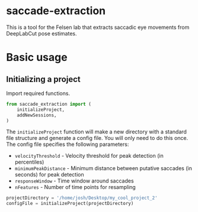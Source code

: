 # saccade-extraction
This is a tool for the Felsen lab that extracts saccadic eye movements from
DeepLabCut pose estimates.

# Basic usage

## Initializing a project 
Import required functions.
```Python
from saccade_extraction import (
    initializeProject,
    addNewSessions,
)
```
The `initializeProject` function will make a new directory with a standard file structure and generate a config file. You will only need to do this once. The config file specifies the following parameters:
* `velocityThreshold` - Velocity threshold for peak detection (in percentiles)
* `minimumPeakDistance` - Minimum distance between putative saccades (in seconds) for peak detection
* `responseWindow` - Time window around saccades
* `nFeatures` - Number of time points for resampling
```Python
projectDirectory = '/home/josh/Desktop/my_cool_project_2'
configFile = initializeProject(projectDirectory)
```
